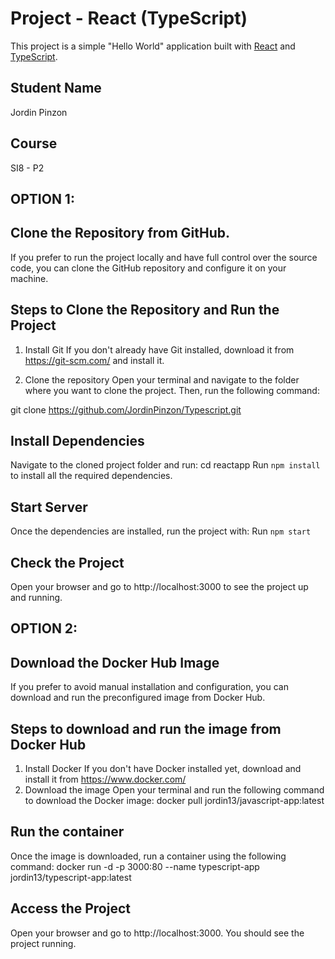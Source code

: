 # Project - React (TypeScript)

This project is a simple "Hello World" application built with [React](https://reactjs.org/) and [TypeScript](https://www.typescriptlang.org/).

## Student Name

Jordin Pinzon

## Course

SI8 - P2

## OPTION 1:
## Clone the Repository from GitHub.
If you prefer to run the project locally and have full control over the source code, you can clone the GitHub repository and configure it on your machine.

## Steps to Clone the Repository and Run the Project
1. Install Git
If you don't already have Git installed, download it from https://git-scm.com/ and install it.

2. Clone the repository
Open your terminal and navigate to the folder where you want to clone the project. Then, run the following command:

git clone https://github.com/JordinPinzon/Typescript.git

## Install Dependencies
Navigate to the cloned project folder and run:
cd reactapp
Run `npm install` to install all the required dependencies.

## Start Server
Once the dependencies are installed, run the project with:
Run `npm start` 

## Check the Project
Open your browser and go to http://localhost:3000 to see the project up and running.

## OPTION 2:
## Download the Docker Hub Image

If you prefer to avoid manual installation and configuration, you can download and run the preconfigured image from Docker Hub.

## Steps to download and run the image from Docker Hub
1. Install Docker
If you don't have Docker installed yet, download and install it from https://www.docker.com/
2. Download the image
Open your terminal and run the following command to download the Docker image:
docker pull jordin13/javascript-app:latest

## Run the container
Once the image is downloaded, run a container using the following command:
docker run -d -p 3000:80 --name typescript-app jordin13/typescript-app:latest

## Access the Project
Open your browser and go to http://localhost:3000. You should see the project running.



